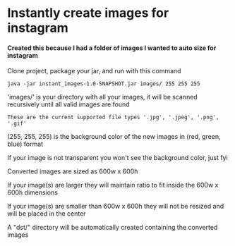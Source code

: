 # Instantly create images for instagram

#### Created this because I had a folder of images I wanted to auto size for instagram

Clone project, package your jar, and run with this command

```
java -jar instant_images-1.0-SNAPSHOT.jar images/ 255 255 255
```

'images/' is your directory with all your images, it will be scanned recursively until all valid images are found

```
These are the current supported file types '.jpg', '.jpeg', '.png', '.gif'
```

(255, 255, 255) is the background color of the new images in (red, green, blue) format

If your image is not transparent you won't see the background color, just fyi

Converted images are sized as 600w x 600h

If your image(s) are larger they will maintain ratio to fit inside the 600w x 600h dimensions

If your image(s) are smaller than 600w x 600h they will not be resized and will be placed in the center

A "dst/" directory will be automatically created containing the converted images
